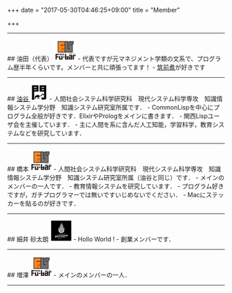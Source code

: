 +++
date = "2017-05-30T04:46:25+09:00"
title = "Member"

+++

<hr />
## 油田（代表） <img src="/image/member/aburata.png" width="50" height="50" />
- 代表ですが元マネジメント学類の文系で、プログラム歴半年くらいです。メンバーと共に頑張ってます！
- <a href="http://www.kikkoman.co.jp/homecook/search/recipe/00004680/index.html">筑前煮</a>が好きです


<hr />
## <a href="https://tomokiaburatani.github.io">油谷 <img src="/image/member/aburatani.png" width="40" height="40" /></a>
- 人間社会システム科学研究科　現代システム科学専攻　知識情報システム学分野　知識システム研究室所属です．
- CommonLispを中心にプログラム全般が好きです．ElixirやPrologをメインに書きます．
- 関西Lispユーザ会を主催しています．
- 主に人間を系に含んだ人工知能，学習科学，教育システムなどを研究しています．


<hr />
## 橋本 <img src="/image/member/hashimoto.png" width="50" height="50" />
- 人間社会システム科学研究科　現代システム科学専攻　知識情報システム学分野　知識システム研究室所属（油谷と同じ）です．
- メインのメンバーの一人です．
- 教育情報システムを研究しています．
- プログラム好きですが，ガチプログラマーでは無いですいじめないでください．
- Macにステッカーを貼るのが好きです．

<hr />
## 細井 砂太朗 <img src="/image/member/istanbul_0.jpg" width="50" height="50" />
- Hollo World !
- 創業メンバーです．

<hr />
## 増澤 <img src="/image/member/hashimoto.png" width="50" height="50" />
- メインのメンバーの一人．

<hr />
